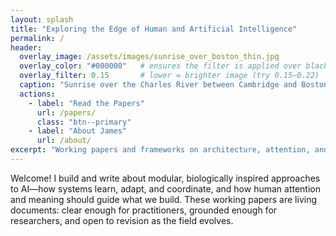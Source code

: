 ```yaml
---
layout: splash
title: "Exploring the Edge of Human and Artificial Intelligence"
permalink: /
header:
  overlay_image: /assets/images/sunrise_over_boston_thin.jpg
  overlay_color: "#000000"   # ensures the filter is applied over black, not theme default
  overlay_filter: 0.15       # lower = brighter image (try 0.15–0.22)
  caption: "Sunrise over the Charles River between Cambridge and Boston"
  actions:
    - label: "Read the Papers"
      url: /papers/
      class: "btn--primary"
    - label: "About James"
      url: /about/
excerpt: "Working papers and frameworks on architecture, attention, and the pursuit of wisdom in machine intelligence."
---
```


<style>
/* Keep your shallower hero as before */
.page__hero--overlay {
  min-height: 48vh !important;
  height: auto !important;
  background-position: center 35% !important;
  background-size: cover !important;
  padding-top: 1.75rem !important;
  padding-bottom: 1.75rem !important;
}

/* 🎯 Move the subtitle down relative to the title */
.page__hero--overlay .page__lead {
  margin-top: 6rem !important;      /* increase to push subtitle lower */
  margin-bottom: 2rem !important;   /* adds some space before buttons */
}

/* 🎯 Move the Read the Papers / About James buttons down as a group */
.page__hero--overlay .page__actions {
  margin-top: 1.5rem !important;    /* increase if you want more separation */
}

/* Ensure the buttons stay vertically inside the hero */
.page__hero--overlay .page__actions .btn {
  position: relative !important;
  top: 0 !important;
}

/* Mobile adjustments for readability */
@media (max-width: 768px) {
  .page__hero--overlay {
    min-height: 52vh !important;
    background-position: center 40% !important;
  }
  .page__hero--overlay .page__lead { margin-top: 2rem !important; }
}
</style>

Welcome! I build and write about modular, biologically inspired approaches to AI—how systems learn, adapt, and coordinate, and how human attention and meaning should guide what we build. These working papers are living documents: clear enough for practitioners, grounded enough for researchers, and open to revision as the field evolves.
